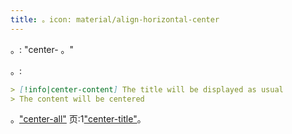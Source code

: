 ```yaml
---
title: 。icon: material/align-horizontal-center
---
```


。: "center- 。"

。:

```md
> [!info|center-content] The title will be displayed as usual
> The content will be centered
```

。["center-all"](../combined-styling/page-13.md)
页:1["center-title"](../title-styling/page-13.md)。

